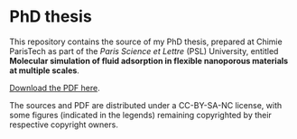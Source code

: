 # PhD thesis

This repository contains the source of my PhD thesis, prepared at Chimie
ParisTech as part of the *Paris Science et Lettre* (PSL) University, entitled **Molecular simulation of fluid adsorption in flexible nanoporous materials at multiple scales**.

[Download the PDF here](phd-fraux.web.pdf).

The sources and PDF are distributed under a CC-BY-SA-NC license, with some figures (indicated in the legends) remaining copyrighted by their respective copyright owners.
